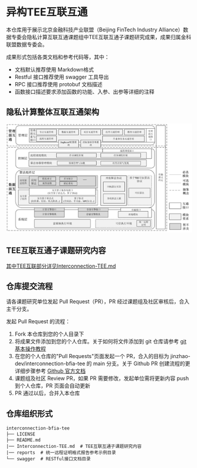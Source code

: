 # 异构TEE互联互通

本仓库用于展示北京金融科技产业联盟（Beijing FinTech Industry Alliance）数据专委会隐私计算互联互通课题组中TEE互联互通子课题研究成果，成果归属金科联盟数据专委会。

成果形式包括各类文档和参考代码等，其中：

 - 文档默认推荐使用 Markdown格式
 - Restful 接口推荐使用 swagger 工具导出
 - RPC 接口推荐使用 protobuf 文档描述
 - 函数接口描述要求添加函数的功能、入参、出参等详细的注释


## 隐私计算整体互联互通架构

<div align="center">
    <img src="doc/architecture-interconnection.jpg">
</div>

## TEE互联互通子课题研究内容

[其中TEE互联部分详见Interconnection-TEE.md](Interconnection-TEE.md)


## 仓库提交流程

请各课题研究单位发起 Pull Request（PR），PR 经过课题组及社区审核后，合入主干分支。

发起 Pull Request 的流程：

1. Fork 本仓库到您的个人目录下
2. 将成果文件添加到您的个人仓库。关于如何将文件添加到 git 仓库请参考 [git 基本操作教程](https://git-scm.com/book/zh/v2/Git-%E5%9F%BA%E7%A1%80-%E8%8E%B7%E5%8F%96-Git-%E4%BB%93%E5%BA%93)
3. 在您的个人仓库的"Pull Requests"页面发起一个 PR，合入的目标为 jinzhao-dev/interconnection-bfia-tee 的 main 分支。关于 Github PR 创建流程的更详细步骤参考 [Github 官方文档](https://docs.github.com/en/pull-requests/collaborating-with-pull-requests/proposing-changes-to-your-work-with-pull-requests/creating-a-pull-request-from-a-fork)
4. 课题组及社区 Review PR，如果 PR 需要修改，发起单位需将更新内容 push 到个人仓库，PR 页面会自动更新
5. PR 通过以后，合并入本仓库


## 仓库组织形式

```
interconnection-bfia-tee
├── LICENSE
├── README.md
|── Interconnection-TEE.md  # TEE互联互通子课题研究内容
|── reports  # 统一远程证明格式报告参考示例目录
└── swagger  # RESTful接口文档目录
```

